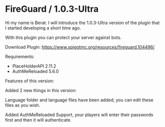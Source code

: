 # FireGuard / 1.0.3-Ultra

Hi my name is Berat.
I will introduce the 1.0.3-Ultra version of the plugin that I started developing a short time ago.

With this plugin you can protect your server against bots.

Download Plugin: https://www.spigotmc.org/resources/fireguard.104496/

Requirements:

- PlaceHolderAPI 2.11.2
- AuthMeReloaded 5.6.0

Features of this version:

Added 2 new things in this version:

Language folder and language files have been added, you can edit these files as you wish.

Added AuthMeReloaded Support, your players will enter their passwords first
and then it will authenticate.


